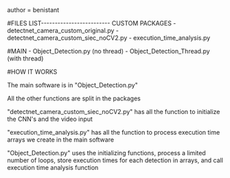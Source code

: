 author = benistant

#FILES LIST-------------------------
CUSTOM PACKAGES
      - detectnet_camera_custom_original.py
      - detectnet_camera_custom_siec_noCV2.py
      - execution_time_analysis.py

#MAIN
      - Object_Detection.py (no thread)
      - Object_Detection_Thread.py (with thread)

#HOW IT WORKS

The main software is in "Object_Detection.py"

All the other functions are split in the packages

"detectnet_camera_custom_siec_noCV2.py" has all the function to initialize the CNN's and the video input

"execution_time_analysis.py" has all the function to process execution time arrays we create in the main software

"Object_Detection.py" uses the initializing functions, process a limited number of loops, store execution times for each detection in arrays, and call execution time analysis function


      
